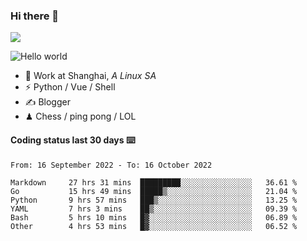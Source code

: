 ### Hi there 👋
![](https://komarev.com/ghpvc/?username=Xuhandsome)


<img src="https://github-readme-stats.vercel.app/api?username=XuHandsome&show_icons=true&theme=merko" alt="Hello world">

<br/>

- 🍻  Work at Shanghai, _A Linux SA_
- ⚡  Python / Vue / Shell
- ✍️  Blogger
- ♟  Chess / ping pong / LOL

#### Coding status last 30 days ⌨️

<!--START_SECTION:waka-->

```text
From: 16 September 2022 - To: 16 October 2022

Markdown     27 hrs 31 mins  █████████░░░░░░░░░░░░░░░░   36.61 %
Go           15 hrs 49 mins  █████▒░░░░░░░░░░░░░░░░░░░   21.04 %
Python       9 hrs 57 mins   ███▒░░░░░░░░░░░░░░░░░░░░░   13.25 %
YAML         7 hrs 3 mins    ██▒░░░░░░░░░░░░░░░░░░░░░░   09.39 %
Bash         5 hrs 10 mins   █▓░░░░░░░░░░░░░░░░░░░░░░░   06.89 %
Other        4 hrs 53 mins   █▓░░░░░░░░░░░░░░░░░░░░░░░   06.52 %
```

<!--END_SECTION:waka-->
